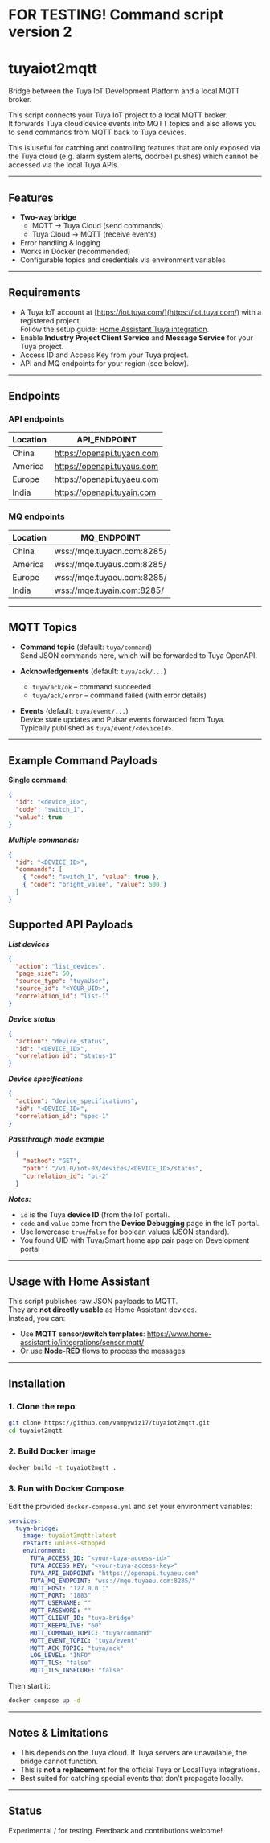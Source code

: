 # FOR TESTING! Command script version 2

# tuyaiot2mqtt

Bridge between the Tuya IoT Development Platform and a local MQTT broker.

This script connects your Tuya IoT project to a local MQTT broker.  
It forwards Tuya cloud device events into MQTT topics and also allows you to send commands from MQTT back to Tuya devices.

This is useful for catching and controlling features that are only exposed via the Tuya cloud (e.g. alarm system alerts, doorbell pushes) which cannot be accessed via the local Tuya APIs.

---

## Features

- **Two-way bridge**
  - MQTT → Tuya Cloud (send commands)
  - Tuya Cloud → MQTT (receive events)
- Error handling & logging
- Works in Docker (recommended)
- Configurable topics and credentials via environment variables

---

## Requirements

- A Tuya IoT account at [https://iot.tuya.com/](https://iot.tuya.com/) with a registered project.  
  Follow the setup guide: [Home Assistant Tuya integration](https://www.home-assistant.io/integrations/tuya/).
- Enable **Industry Project Client Service** and **Message Service** for your Tuya project.
- Access ID and Access Key from your Tuya project.
- API and MQ endpoints for your region (see below).

---

## Endpoints

### API endpoints

| Location | API_ENDPOINT                  |
|----------|-------------------------------|
| China    | https://openapi.tuyacn.com    |
| America  | https://openapi.tuyaus.com    |
| Europe   | https://openapi.tuyaeu.com    |
| India    | https://openapi.tuyain.com    |

### MQ endpoints

| Location | MQ_ENDPOINT                    |
|----------|--------------------------------|
| China    | wss://mqe.tuyacn.com:8285/     |
| America  | wss://mqe.tuyaus.com:8285/     |
| Europe   | wss://mqe.tuyaeu.com:8285/     |
| India    | wss://mqe.tuyain.com:8285/     |

---

## MQTT Topics

- **Command topic** (default: `tuya/command`)  
  Send JSON commands here, which will be forwarded to Tuya OpenAPI.

- **Acknowledgements** (default: `tuya/ack/...`)  
  - `tuya/ack/ok` – command succeeded  
  - `tuya/ack/error` – command failed (with error details)

- **Events** (default: `tuya/event/...`)  
  Device state updates and Pulsar events forwarded from Tuya.  
  Typically published as `tuya/event/<deviceId>`.

---

## Example Command Payloads

**Single command:**

```json
{
  "id": "<device_ID>",
  "code": "switch_1",
  "value": true
}
```

***Multiple commands:***

```json
{
  "id": "<DEVICE_ID>",
  "commands": [
    { "code": "switch_1", "value": true },
    { "code": "bright_value", "value": 500 }
  ]
}
```
## Supported API Payloads

***List devices***

```json
{
  "action": "list_devices",
  "page_size": 50,
  "source_type": "tuyaUser",
  "source_id": "<YOUR_UID>",
  "correlation_id": "list-1"
}
```

***Device status***

```json
{
  "action": "device_status",
  "id": "<DEVICE_ID>",
  "correlation_id": "status-1"
}
```

***Device specifications***

```json
{
  "action": "device_specifications",
  "id": "<DEVICE_ID>",
  "correlation_id": "spec-1"
}
```

***Passthrough mode example***

```json
  {
    "method": "GET",
    "path": "/v1.0/iot-03/devices/<DEVICE_ID>/status",
    "correlation_id": "pt-2"
  }
```


***Notes:***

- `id` is the Tuya **device ID** (from the IoT portal).
- `code` and `value` come from the **Device Debugging** page in the IoT portal.
- Use lowercase `true`/`false` for boolean values (JSON standard).
- You found UID with Tuya/Smart home app pair page on Development portal

---

## Usage with Home Assistant

This script publishes raw JSON payloads to MQTT.  
They are **not directly usable** as Home Assistant devices.  
Instead, you can:

- Use **MQTT sensor/switch templates**: https://www.home-assistant.io/integrations/sensor.mqtt/  
- Or use **Node-RED** flows to process the messages.

---

## Installation

### 1. Clone the repo

```bash
git clone https://github.com/vampywiz17/tuyaiot2mqtt.git
cd tuyaiot2mqtt
```

### 2. Build Docker image

```bash
docker build -t tuyaiot2mqtt .
```

### 3. Run with Docker Compose

Edit the provided `docker-compose.yml` and set your environment variables:

```yaml
services:
  tuya-bridge:
    image: tuyaiot2mqtt:latest
    restart: unless-stopped
    environment:
      TUYA_ACCESS_ID: "<your-tuya-access-id>"
      TUYA_ACCESS_KEY: "<your-tuya-access-key>"
      TUYA_API_ENDPOINT: "https://openapi.tuyaeu.com"
      TUYA_MQ_ENDPOINT: "wss://mqe.tuyaeu.com:8285/"
      MQTT_HOST: "127.0.0.1"
      MQTT_PORT: "1883"
      MQTT_USERNAME: ""
      MQTT_PASSWORD: ""
      MQTT_CLIENT_ID: "tuya-bridge"
      MQTT_KEEPALIVE: "60"
      MQTT_COMMAND_TOPIC: "tuya/command"
      MQTT_EVENT_TOPIC: "tuya/event"
      MQTT_ACK_TOPIC: "tuya/ack"
      LOG_LEVEL: "INFO"
      MQTT_TLS: "false"
      MQTT_TLS_INSECURE: "false"
```

Then start it:

```bash
docker compose up -d
```

---

## Notes & Limitations

- This depends on the Tuya cloud. If Tuya servers are unavailable, the bridge cannot function.
- This is **not a replacement** for the official Tuya or LocalTuya integrations.
- Best suited for catching special events that don’t propagate locally.

---

## Status

Experimental / for testing. Feedback and contributions welcome!
